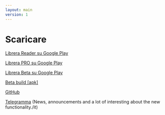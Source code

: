 ```yaml
---
layout: main
version: 1
---
```

# Scaricare

[Librera Reader su Google Play](https://play.google.com/store/apps/details?id=com.foobnix.pdf.reader/it)

[Librera PRO su Google Play](https://play.google.com/store/apps/details?id=com.foobnix.pro.pdf.reader/it)

[Librera Beta su Google Play](https://play.google.com/apps/testing/com.foobnix.pdf.reader/it)


[Beta build [apk]](http://beta.librera.mobi/it)

[GitHub](https://github.com/foobnix/LibreraReader/it)

[Telegramma](https://t.me/LibreraReader/it) (News, announcements and a lot of interesting about the new functionality./it)

